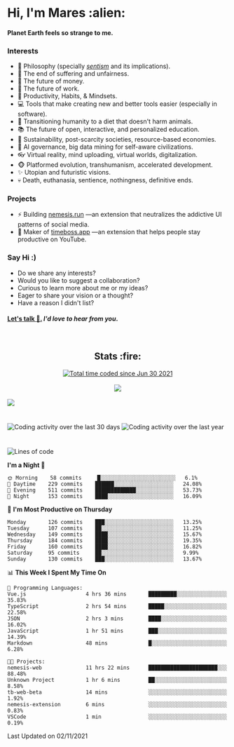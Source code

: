 <h1>Hi, I'm Mares :alien:</h1>

#### Planet Earth feels so strange to me.

### **Interests**

- 🌊 Philosophy (specially [_sentism_][sentismmedium] and its implications).
- 🎯 The end of suffering and unfairness.
- 💸 The future of money.
- 💼 The future of work.
- 🧠 Productivity, Habits, & Mindsets.
- 💻 Tools that make creating new and better tools easier (especially in software).
- 🥗 Transitioning humanity to a diet that doesn't harm animals.
- 📚 The future of open, interactive, and personalized education.
- 🌱 Sustainability, post-scarcity societies, resource-based economies.
- 🤖 AI governance, big data mining for self-aware civilizations.
- 👓 Virtual reality, mind uploading, virtual worlds, digitalization.
- 🐵 Platformed evolution, transhumanism, accelerated development.
- ✨ Utopian and futuristic visions.
- 💀 Death, euthanasia, sentience, nothingness, definitive ends.


### **Projects**

- ⚡ Building [nemesis.run](https://nemesis.run) —an extension that neutralizes the addictive UI patterns of social media.
- 💎 Maker of [timeboss.app](https://timeboss.app) —an extension that helps people stay productive on YouTube.


### **Say Hi :)**

- Do we share any interests?
- Would you like to suggest a collaboration?
- Curious to learn more about me or my ideas?
- Eager to share your vision or a thought?
- Have a reason I didn't list?

#### [Let's talk :wave:.](mailto:mareszhar@gmail.com) _I'd love to hear from you_.

[sentismmedium]: https://medium.com/@mareszhar/born-a-prisoner-a-reflection-about-life-its-struggles-and-a-plan-to-escape-d8566ce9b026

<br>

<h2 align="center">Stats :fire:</h2>

<div align="center">
  <a href="https://wakatime.com/@cfdc0e0d-4860-4b62-9ff0-cb659185525e">
    <img src="https://wakatime.com/badge/user/cfdc0e0d-4860-4b62-9ff0-cb659185525e.svg" alt="Total time coded since Jun 30 2021" />
  </a>
</div>

<br>

<div align="center">
  <img src="https://github-readme-streak-stats.herokuapp.com?user=mareszhar&theme=black-ice&hide_border=true&stroke=FFFFFF15&ring=DF8FFE&fire=DF8FFE&currStreakLabel=DF8FFE&background=1A232A&currStreakNum=86FFAB">
</div>

<!-- Add or remove this: &dates=B1AAB3FF at the end of the streak stats URL if they get bugged and aren't updating -->

<br>

<img src="https://activity-graph.herokuapp.com/graph?username=mareszhar&theme=nord&bg_color=00000000&color=979797&line=DF8FFE&point=00000000&area=true&hide_border=true">

<br>

<h1></h1>

<img src="https://wakatime.com/share/@mares/5df0ff02-9c79-41b4-b540-51dc9c65a57b.svg" alt="Coding activity over the last 30 days" />
<img src="https://wakatime.com/share/@mares/ea89ba71-f374-40af-930c-e0655909fe37.svg" alt="Coding activity over the last year" />

<h1></h1>

<!--START_SECTION:waka-->
![Lines of code](https://img.shields.io/badge/From%20Hello%20World%20I%27ve%20Written-156448%20lines%20of%20code-blue)

**I'm a Night 🦉** 

```text
🌞 Morning    58 commits     █░░░░░░░░░░░░░░░░░░░░░░░░   6.1% 
🌆 Daytime    229 commits    ██████░░░░░░░░░░░░░░░░░░░   24.08% 
🌃 Evening    511 commits    █████████████░░░░░░░░░░░░   53.73% 
🌙 Night      153 commits    ████░░░░░░░░░░░░░░░░░░░░░   16.09%

```
📅 **I'm Most Productive on Thursday** 

```text
Monday       126 commits    ███░░░░░░░░░░░░░░░░░░░░░░   13.25% 
Tuesday      107 commits    ██░░░░░░░░░░░░░░░░░░░░░░░   11.25% 
Wednesday    149 commits    ████░░░░░░░░░░░░░░░░░░░░░   15.67% 
Thursday     184 commits    ████░░░░░░░░░░░░░░░░░░░░░   19.35% 
Friday       160 commits    ████░░░░░░░░░░░░░░░░░░░░░   16.82% 
Saturday     95 commits     ██░░░░░░░░░░░░░░░░░░░░░░░   9.99% 
Sunday       130 commits    ███░░░░░░░░░░░░░░░░░░░░░░   13.67%

```


📊 **This Week I Spent My Time On** 

```text
💬 Programming Languages: 
Vue.js                   4 hrs 36 mins       █████████░░░░░░░░░░░░░░░░   35.83% 
TypeScript               2 hrs 54 mins       █████░░░░░░░░░░░░░░░░░░░░   22.58% 
JSON                     2 hrs 3 mins        ████░░░░░░░░░░░░░░░░░░░░░   16.02% 
JavaScript               1 hr 51 mins        ███░░░░░░░░░░░░░░░░░░░░░░   14.39% 
Markdown                 48 mins             █░░░░░░░░░░░░░░░░░░░░░░░░   6.28%

🐱‍💻 Projects: 
nemesis-web              11 hrs 22 mins      ██████████████████████░░░   88.48% 
Unknown Project          1 hr 6 mins         ██░░░░░░░░░░░░░░░░░░░░░░░   8.58% 
tb-web-beta              14 mins             ░░░░░░░░░░░░░░░░░░░░░░░░░   1.92% 
nemesis-extension        6 mins              ░░░░░░░░░░░░░░░░░░░░░░░░░   0.83% 
VSCode                   1 min               ░░░░░░░░░░░░░░░░░░░░░░░░░   0.19%

```


 Last Updated on 02/11/2021
<!--END_SECTION:waka-->
